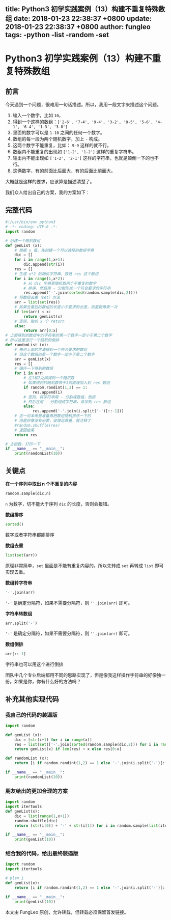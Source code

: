 title: Python3 初学实践案例（13）构建不重复特殊数组
date: 2018-01-23 22:38:37 +0800
update: 2018-01-23 22:38:37 +0800
author: fungleo
tags:
    -python
    -list
    -random
    -set
---

#  Python3 初学实践案例（13）构建不重复特殊数组

## 前言

今天遇到一个问题，很难用一句话描述。所以，我用一段文字来描述这个问题。

1. 输入一个数字，比如 `10`，
2. 得到一个这样的数组：`['2-6', '7-4', '9-4', '3-2', '8-5', '5-6', '4-1', '6-4', '1-3', '3-8']`
3. 里面的数字可以是 `1-10` 之间的任何一个数字。
4. 数组的每一段为两个随机数字，加上 `-` 构成。
5. 这两个数字不能重复，比如： `9-9` 这样的就不行。
6. 数组内不能重复的出现如 `['1-2', '1-2']` 这样的重复字符串。
7. 输出内不能出现如 `['1-2', '2-1']` 这样的字符串，也就是颠倒一下的也不行。
8. 这俩数字，有的前面比后面大，有的后面比前面大。

大概就是这样的要求，应该算是描述清楚了。

我们众人给出自己的方案，我的方案如下：

## 完整代码

```python
#!/usr/bin/env python3
# -*- coding: UTF-8 -*-
import random

# 创建一个随机数组
def genList (x):
    # 根据 x 值，先创建一个可以选择的数组字典
    dic = []
    for i in range(1,x+1):
        dic.append(str(i))
    res = []
    # 生成 x*2 的随机字符串，放进 res 这个数组
    for i in range(1,x*2):
        # 从 dic 字典里随机取两个不重复的数字
        # 排序，然后用 - 分割形成一个符合要求的字符串
        res.append('-'.join(sorted(random.sample(dic,2))))
    # 将数组去重（set）方法
    arr = list(set(res))
    # 如果去重后的数组的长度小于要求的长度，则重新再来一次
    if len(arr) < x:
        return genList(x)
    # 否则，取前 x 个 return
    else:
        return arr[0:x]
# 上面得到的数组中的字符串的第一个数字一定小于第二个数字
# 所以这里进行一个随机的倒排
def randomList (x):
    # 先用上面的方法得到一个符合要求的数组
    # 但这个数组的第一个数字一定小于第二个数字
    arr = genList(x)
    res = []
    # 循环一下得到的数组
    for i in arr:
        # 在1和2之间得到一个随机数
        # 如果得到的随机数等于1则直接加入到 res 数组
        if random.randint(1,2) == 1:
            res.append(i)
        # 否则，将字符串用 - 分割成数组，倒排
        # 然后在用 - 分割组成字符串，添加到 res 数组
        else:
            res.append('-'.join(i.split('-')[::-1]))
    # 这一句本来是准备再把数组随机排序一下的
    # 但是好像没有必要，徒增运算量，就注释了
    #random.shuffle(res)
    # 返回结果
    return res

# 主函数，打印一下
if __name__ == "__main__":
    print(randomList(10))
```

## 关键点

**在一个序列中取出 n 个不重复的内容**

```python
random.sample(dic,n)
```
`n` 为数字，切不能大于序列 `dic` 的长度，否则会报错。

**数组排序**

```python
sorted()
```
数字或者字符串都能排序

**数组去重**

```python
list(set(arr))
```
原理非常简单，`set` 里面是不能有重复内容的。所以先转成 `set` 再转成 `list` 即可实现去重。


**数组转字符串**

```python
'-'.join(arr)
```
`'-'` 是确定分隔符，如果不需要分隔符，则 `''.join(arr)` 即可。

**字符串转数组**

```python
arr.split('-')
```
`'-'` 是确定分隔符，如果不需要分隔符，则 `''.join(arr)` 即可。

**数组倒排**

```python
arr[::-1]
```

字符串也可以用这个进行倒排

团队中几个专业后端都用不同的思路实现了，但是像我这样操作字符串的好像独一份。如果是你，你有什么好的方法吗？

## 补充其他实现代码

### 我自己的代码的装逼版

```python
import random

def genList (x):
    dic = [str(i+1) for i in range(x)]
    res = list(set(['-'.join(sorted(random.sample(dic,2))) for i in range(x*2)]))
    return genList(x) if len(res) < x else res[0:x]

def randomList (x):
    return [i if random.randint(1,2) == 1 else '-'.join(i.split('-')[::-1]) for i in genList(x)]

if __name__ == "__main__":
    print(randomList(10))
```

### 朋友给出的更加合理的方案

```python
import random
import itertools
def genList(x):
    dic = list(range(1,x+1))
    random.shuffle(dic)
    return [str(i[0]) + '-' + str(i[1]) for i in random.sample(list(itertools.combinations(dic,2)),x)]

if __name__ == "__main__":
    print(genList(10))
```

### 结合我的代码，给出最终装逼版

```python
import random
import itertools

# plan 1
def genList(x):
    return [i if random.randint(1,2) == 1 else '-'.join(i.split('-')[::-1]) for i in [str(i[0]) + '-' + str(i[1]) for i in random.sample(list(itertools.combinations(list(range(1,x+1)),2)),x)]]

if __name__ == "__main__":
    print(genList(10))
```

本文由 FungLeo 原创，允许转载，但转载必须保留首发链接。

